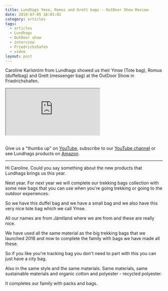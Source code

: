 ```yaml
---
title: Lundhags Ymse, Romus and Grett bags - OutDoor Show Review
date: 2018-07-05 16:01:01
category: articles
tags:
  - articles
  - Lundhags
  - OutDoor show
  - interview
  - Friedrichshafen
  - video
layout: post
---
```


Caroline Karlström from Lundhags showed us their Ymse (Tote bag), Romus (duffelbag) and Grett (messenger bag) at the OutDoor Show in Friedrichshafen.

<div class="embed-responsive embed-responsive-16by9">
    <iframe class="embed-responsive-item" src="https://www.youtube.com/embed/JWG1pUoBvYo"></iframe>
</div>
<br>
<!--more-->

Give us a "thumbs up" on <a href="https://www.youtube.com/watch?v=JWG1pUoBvYo" rel="nofollow" target="_blank">YouTube</a>, subscribe to our <a rel="nofollow" target="_blank"  href="https://www.youtube.com/channel/UCnO9Q_m9EaOCrHmmQIBVBNw?sub_confirmation=1">YouTube channel</a> or see Lundhags products on <a href="https://amzn.to/2tSbiMr" rel="nofollow" target="_blank">Amazon</a>.

---

Hi Caroline. Could you say something about the new products that Lundhags brings us this year.

Next year. For next year we will complete our trekking bags collection with some new bags that you can use when you're going trekking or going to the outdoor experiences.

So we have this duffel bag and we have a small bag and we also have this very nice tote bag which we call Ymse.

All our names are from Jämtland where we are from and these are really nice.

We have used all the same material as the big trekking bags that we launched 2018 and now to complete the family with bags we have made all these.

So if you like you're tracking bag you don't need to part with this you can
just have a city bag.

Also in the same style and the same materials. Same materials, same sustainable materials and organic cotton and polyester - recycled polyester.

It completes our family with packs and bags.
